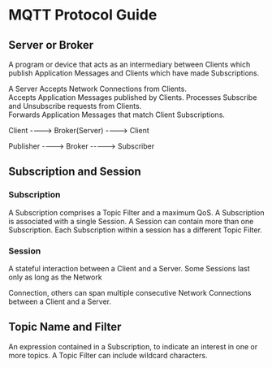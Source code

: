 # MQTT Protocol Guide

## Server or Broker

A program or device that acts as an intermediary between Clients which publish Application Messages and Clients which have made Subscriptions. 

A Server Accepts Network Connections from Clients.  
Accepts Application Messages published by Clients. 
Processes Subscribe and Unsubscribe requests from Clients.  
Forwards Application Messages that match Client Subscriptions.


Client ----> Broker(Server) ----> Client

Publisher ----> Broker -----> Subscriber

## Subscription and Session

### Subscription

A Subscription comprises a Topic Filter and a maximum QoS. A Subscription is associated with a single Session. A Session can contain more than one Subscription. Each Subscription within a session has a different Topic Filter.

### Session

A stateful interaction between a Client and a Server. Some Sessions last only as long as the Network

Connection, others can span multiple consecutive Network Connections between a Client and a Server.

## Topic Name and Filter

An expression contained in a Subscription, to indicate an interest in one or more topics. A Topic Filter can include wildcard characters.

